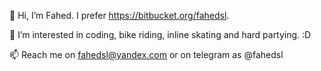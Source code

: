 👋	Hi, I’m Fahed. I prefer https://bitbucket.org/fahedsl.

👀	I’m interested in coding, bike riding, inline skating and hard partying. :D
	
📫	Reach me on fahedsl@yandex.com or on telegram as @fahedsl

